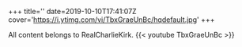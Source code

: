 +++
title=''
date=2019-10-10T17:41:07Z
cover='https://i.ytimg.com/vi/TbxGraeUnBc/hqdefault.jpg'
+++

All content belongs to RealCharlieKirk.
{{< youtube TbxGraeUnBc >}}
